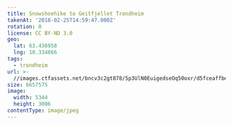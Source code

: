 ```yaml
---
title: Snowshoehike to Geitfjellet Trondheim
takenAt: '2018-02-25T14:59:47.000Z'
rotation: 0
license: CC BY-ND 3.0
geo:
  lat: 63.436958
  lng: 10.334866
tags:
  - trondheim
url: >-
  //images.ctfassets.net/bncv3c2gt878/5p3UlN0EuigedseOq50oxr/d5fceaffbdf40f5348f08fd1d7cc7274/snowshoehike-to-geitfjellet-trondheim_40437467992_o
size: 6657575
image:
  width: 5344
  height: 3006
contentType: image/jpeg
---
```


